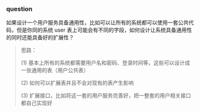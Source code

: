 ### question
如果设计一个用户服务具备通用性，比如可以让所有的系统都可以使用一套公共代码，但是你同的系统 user 表上可能会有不同的字段，如何设计让系统具备通用性的同时还能具备好的扩展性？
> 思路：
> 
> (1) 基本上所有的系统都需要用户名和密码、登录时间等，这些可以设计成一张通用的表（用户公共表）
> 
> (2) 如何可以扩展表并且不会对现有的表产生影响
>
> (3) 扩展接口，比如将这一套的用户服务完善好，把一整套的用户相关接口都自己实现好


